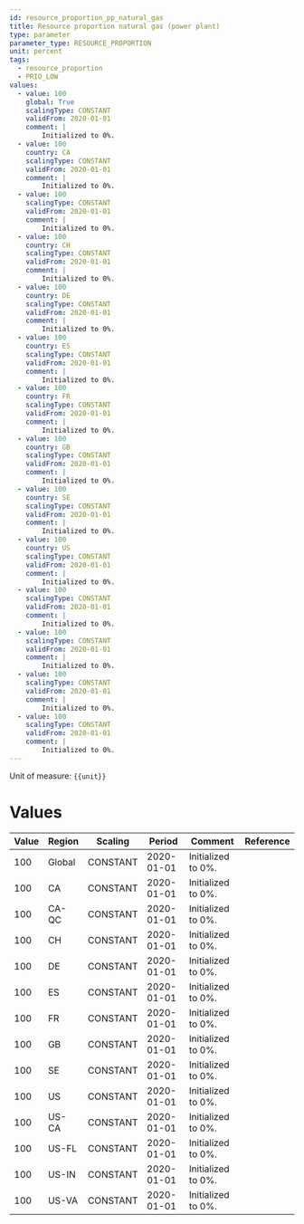 ```yaml
---
id: resource_proportion_pp_natural_gas
title: Resource proportion natural gas (power plant)
type: parameter
parameter_type: RESOURCE_PROPORTION
unit: percent
tags:
  - resource_proportion
  - PRIO_LOW
values:
  - value: 100
    global: True
    scalingType: CONSTANT
    validFrom: 2020-01-01
    comment: |
        Initialized to 0%.
  - value: 100
    country: CA
    scalingType: CONSTANT
    validFrom: 2020-01-01
    comment: |
        Initialized to 0%.
  - value: 100
    scalingType: CONSTANT
    validFrom: 2020-01-01
    comment: |
        Initialized to 0%.
  - value: 100
    country: CH
    scalingType: CONSTANT
    validFrom: 2020-01-01
    comment: |
        Initialized to 0%.
  - value: 100
    country: DE
    scalingType: CONSTANT
    validFrom: 2020-01-01
    comment: |
        Initialized to 0%.
  - value: 100
    country: ES
    scalingType: CONSTANT
    validFrom: 2020-01-01
    comment: |
        Initialized to 0%.
  - value: 100
    country: FR
    scalingType: CONSTANT
    validFrom: 2020-01-01
    comment: |
        Initialized to 0%.
  - value: 100
    country: GB
    scalingType: CONSTANT
    validFrom: 2020-01-01
    comment: |
        Initialized to 0%.
  - value: 100
    country: SE
    scalingType: CONSTANT
    validFrom: 2020-01-01
    comment: |
        Initialized to 0%.
  - value: 100
    country: US
    scalingType: CONSTANT
    validFrom: 2020-01-01
    comment: |
        Initialized to 0%.
  - value: 100
    scalingType: CONSTANT
    validFrom: 2020-01-01
    comment: |
        Initialized to 0%.
  - value: 100
    scalingType: CONSTANT
    validFrom: 2020-01-01
    comment: |
        Initialized to 0%.
  - value: 100
    scalingType: CONSTANT
    validFrom: 2020-01-01
    comment: |
        Initialized to 0%.
  - value: 100
    scalingType: CONSTANT
    validFrom: 2020-01-01
    comment: |
        Initialized to 0%.
---
```



Unit of measure: `{{unit}}`


# Values


| Value | Region | Scaling | Period | Comment | Reference |
|-------|--------|---------|--------|---------|-----------|
| 100 | Global | CONSTANT | 2020-01-01 | Initialized to 0%. |  |
| 100 | CA | CONSTANT | 2020-01-01 | Initialized to 0%. |  |
| 100 | CA-QC | CONSTANT | 2020-01-01 | Initialized to 0%. |  |
| 100 | CH | CONSTANT | 2020-01-01 | Initialized to 0%. |  |
| 100 | DE | CONSTANT | 2020-01-01 | Initialized to 0%. |  |
| 100 | ES | CONSTANT | 2020-01-01 | Initialized to 0%. |  |
| 100 | FR | CONSTANT | 2020-01-01 | Initialized to 0%. |  |
| 100 | GB | CONSTANT | 2020-01-01 | Initialized to 0%. |  |
| 100 | SE | CONSTANT | 2020-01-01 | Initialized to 0%. |  |
| 100 | US | CONSTANT | 2020-01-01 | Initialized to 0%. |  |
| 100 | US-CA | CONSTANT | 2020-01-01 | Initialized to 0%. |  |
| 100 | US-FL | CONSTANT | 2020-01-01 | Initialized to 0%. |  |
| 100 | US-IN | CONSTANT | 2020-01-01 | Initialized to 0%. |  |
| 100 | US-VA | CONSTANT | 2020-01-01 | Initialized to 0%. |  |


